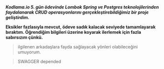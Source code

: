 *__Kodlama.io 5. gün ödevinde Lombok Spring ve Postgres teknolojilerinden faydalanarak CRUD operasyonlarını gerçekleştirebildiğimiz bir proje geliştirdim.__*

__Eksikler fazlasıyla mevcut, ödeve sadık kalacak seviyede tamamlayarak bıraktım. Öğrendiğim bilgileri üzerine koyarak ilerlemek için fazla sabırsızım çünkü.__

> ilgilenen arkadaşlara fayda sağlayacak yönleri olabileceğini umuyorum.

> SWAGGER depended
